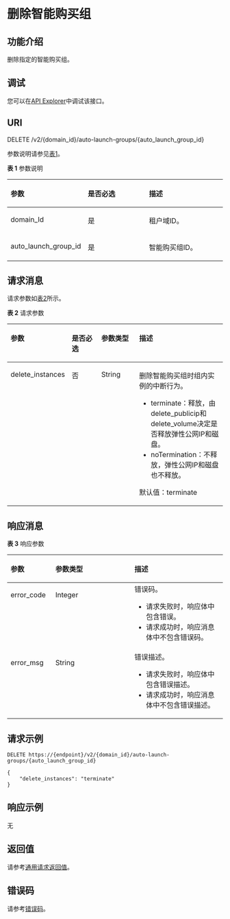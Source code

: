 # 删除智能购买组<a name="ecs_02_1704"></a>

## 功能介绍<a name="zh-cn_topic_0057973153_section31887518"></a>

删除指定的智能购买组。

## 调试<a name="section926243314015"></a>

您可以在[API Explorer](https://apiexplorer.developer.huaweicloud.com/apiexplorer/doc?product=CMS&api=DeleteAutoLaunchGroup)中调试该接口。

## URI<a name="zh-cn_topic_0057973153_section18552212"></a>

DELETE /v2/\{domain\_id\}/auto-launch-groups/\{auto\_launch\_group\_id\}

参数说明请参见[表1](#table10769113472410)。

**表 1**  参数说明

<a name="table10769113472410"></a>
<table><thead align="left"><tr id="row1776923462419"><th class="cellrowborder" valign="top" width="20.482048204820483%" id="mcps1.2.4.1.1"><p id="p820484472410"><a name="p820484472410"></a><a name="p820484472410"></a>参数</p>
</th>
<th class="cellrowborder" valign="top" width="35.36353635363537%" id="mcps1.2.4.1.2"><p id="p320414410247"><a name="p320414410247"></a><a name="p320414410247"></a>是否必选</p>
</th>
<th class="cellrowborder" valign="top" width="44.15441544154415%" id="mcps1.2.4.1.3"><p id="p6204244152415"><a name="p6204244152415"></a><a name="p6204244152415"></a>描述</p>
</th>
</tr>
</thead>
<tbody><tr id="row1769123416245"><td class="cellrowborder" valign="top" width="20.482048204820483%" headers="mcps1.2.4.1.1 "><p id="p1220414492418"><a name="p1220414492418"></a><a name="p1220414492418"></a>domain_Id</p>
</td>
<td class="cellrowborder" valign="top" width="35.36353635363537%" headers="mcps1.2.4.1.2 "><p id="p20204144452418"><a name="p20204144452418"></a><a name="p20204144452418"></a>是</p>
</td>
<td class="cellrowborder" valign="top" width="44.15441544154415%" headers="mcps1.2.4.1.3 "><p id="p020474415243"><a name="p020474415243"></a><a name="p020474415243"></a>租户域ID。</p>
</td>
</tr>
<tr id="row16769143417242"><td class="cellrowborder" valign="top" width="20.482048204820483%" headers="mcps1.2.4.1.1 "><p id="p52041144172412"><a name="p52041144172412"></a><a name="p52041144172412"></a>auto_launch_group_id</p>
</td>
<td class="cellrowborder" valign="top" width="35.36353635363537%" headers="mcps1.2.4.1.2 "><p id="p9204144162410"><a name="p9204144162410"></a><a name="p9204144162410"></a>是</p>
</td>
<td class="cellrowborder" valign="top" width="44.15441544154415%" headers="mcps1.2.4.1.3 "><p id="p169241276318"><a name="p169241276318"></a><a name="p169241276318"></a>智能购买组ID。</p>
</td>
</tr>
</tbody>
</table>

## 请求消息<a name="zh-cn_topic_0057973153_section35680930"></a>

请求参数如[表2](#table45526613251)所示。

**表 2**  请求参数

<a name="table45526613251"></a>
<table><thead align="left"><tr id="row135526622513"><th class="cellrowborder" valign="top" width="20.41%" id="mcps1.2.5.1.1"><p id="p143451391256"><a name="p143451391256"></a><a name="p143451391256"></a>参数</p>
</th>
<th class="cellrowborder" valign="top" width="16.54%" id="mcps1.2.5.1.2"><p id="p034559112518"><a name="p034559112518"></a><a name="p034559112518"></a>是否必选</p>
</th>
<th class="cellrowborder" valign="top" width="19.759999999999998%" id="mcps1.2.5.1.3"><p id="p1334519962510"><a name="p1334519962510"></a><a name="p1334519962510"></a>参数类型</p>
</th>
<th class="cellrowborder" valign="top" width="43.29%" id="mcps1.2.5.1.4"><p id="p17345898252"><a name="p17345898252"></a><a name="p17345898252"></a>描述</p>
</th>
</tr>
</thead>
<tbody><tr id="row555211614259"><td class="cellrowborder" valign="top" width="20.41%" headers="mcps1.2.5.1.1 "><p id="p1534539112515"><a name="p1534539112515"></a><a name="p1534539112515"></a>delete_instances</p>
</td>
<td class="cellrowborder" valign="top" width="16.54%" headers="mcps1.2.5.1.2 "><p id="p153463916250"><a name="p153463916250"></a><a name="p153463916250"></a>否</p>
</td>
<td class="cellrowborder" valign="top" width="19.759999999999998%" headers="mcps1.2.5.1.3 "><p id="p534619112512"><a name="p534619112512"></a><a name="p534619112512"></a>String</p>
</td>
<td class="cellrowborder" valign="top" width="43.29%" headers="mcps1.2.5.1.4 "><p id="p534612916251"><a name="p534612916251"></a><a name="p534612916251"></a>删除智能购买组时组内实例的中断行为。</p>
<a name="ul2045813334326"></a><a name="ul2045813334326"></a><ul id="ul2045813334326"><li>terminate：释放，由delete_publicip和delete_volume决定是否释放<span id="text1450551215242"><a name="text1450551215242"></a><a name="text1450551215242"></a>弹性公网IP</span>和磁盘。</li><li>noTermination：不释放，<span id="text166536354246"><a name="text166536354246"></a><a name="text166536354246"></a>弹性公网IP</span>和磁盘也不释放。</li></ul>
<p id="p8974540182116"><a name="p8974540182116"></a><a name="p8974540182116"></a>默认值：terminate</p>
</td>
</tr>
</tbody>
</table>

## 响应消息<a name="zh-cn_topic_0057973153_section52692922"></a>

**表 3**  响应参数

<a name="table776421293115"></a>
<table><thead align="left"><tr id="row97641012183116"><th class="cellrowborder" valign="top" width="20.762076207620765%" id="mcps1.2.4.1.1"><p id="p15446119183116"><a name="p15446119183116"></a><a name="p15446119183116"></a>参数</p>
</th>
<th class="cellrowborder" valign="top" width="36.65366536653665%" id="mcps1.2.4.1.2"><p id="p124468198315"><a name="p124468198315"></a><a name="p124468198315"></a>参数类型</p>
</th>
<th class="cellrowborder" valign="top" width="42.584258425842584%" id="mcps1.2.4.1.3"><p id="p44461019163116"><a name="p44461019163116"></a><a name="p44461019163116"></a>描述</p>
</th>
</tr>
</thead>
<tbody><tr id="row68960585135"><td class="cellrowborder" valign="top" width="20.762076207620765%" headers="mcps1.2.4.1.1 "><p id="p1489617582133"><a name="p1489617582133"></a><a name="p1489617582133"></a>error_code</p>
</td>
<td class="cellrowborder" valign="top" width="36.65366536653665%" headers="mcps1.2.4.1.2 "><p id="p389735851316"><a name="p389735851316"></a><a name="p389735851316"></a>Integer</p>
</td>
<td class="cellrowborder" valign="top" width="42.584258425842584%" headers="mcps1.2.4.1.3 "><div class="p" id="p58971358171318"><a name="p58971358171318"></a><a name="p58971358171318"></a>错误码。<a name="ecs_02_1702_ul1293913174416"></a><a name="ecs_02_1702_ul1293913174416"></a><ul id="ecs_02_1702_ul1293913174416"><li>请求失败时，响应体中包含错误。</li><li>请求成功时，响应消息体中不包含错误码。</li></ul>
</div>
</td>
</tr>
<tr id="row196575981320"><td class="cellrowborder" valign="top" width="20.762076207620765%" headers="mcps1.2.4.1.1 "><p id="p66555961312"><a name="p66555961312"></a><a name="p66555961312"></a>error_msg</p>
</td>
<td class="cellrowborder" valign="top" width="36.65366536653665%" headers="mcps1.2.4.1.2 "><p id="p14657592138"><a name="p14657592138"></a><a name="p14657592138"></a>String</p>
</td>
<td class="cellrowborder" valign="top" width="42.584258425842584%" headers="mcps1.2.4.1.3 "><div class="p" id="p965175941319"><a name="p965175941319"></a><a name="p965175941319"></a>错误描述。<a name="ecs_02_1702_ul2061373318447"></a><a name="ecs_02_1702_ul2061373318447"></a><ul id="ecs_02_1702_ul2061373318447"><li>请求失败时，响应体中包含错误描述。</li><li>请求成功时，响应消息体中不包含错误描述。</li></ul>
</div>
</td>
</tr>
</tbody>
</table>

## 请求示例<a name="section103189101715"></a>

```
DELETE https://{endpoint}/v2/{domain_id}/auto-launch-groups/{auto_launch_group_id}
```

```
{
    "delete_instances": "terminate" 
}
```

## 响应示例<a name="section1191916018351"></a>

无

## 返回值<a name="zh-cn_topic_0057973153_section17661930132114"></a>

请参考[通用请求返回值](通用请求返回值.md)。

## 错误码<a name="section85821649202813"></a>

请参考[错误码](错误码.md)。

